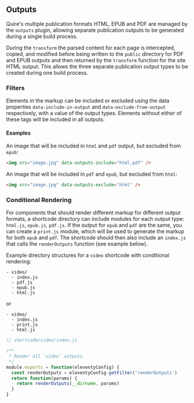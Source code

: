 ## Outputs
Quire's multiple publication formats HTML, EPUB and PDF are managed by the `outputs` plugin, allowing separate publication outputs to be generated during a single build process.

During the `transform` the parsed content for each page is intercepted, copied, and modified before being written to the `public` directory for PDF and EPUB outputs and then returned by the `transform` function for the site HTML output. This allows the three separate publication output types to be created during one build process.

### Filters
Elements in the markup can be included or excluded using the data properties `data-include-in-output` and `data-exclude-from-output` respectively, with a value of the output types. Elements without either of these tags will be included in all outputs.

#### Examples
An image that will be included in `html` and `pdf` output, but excluded from `epub`:
```html
<img src="image.jpg" data-outputs-include="html,pdf" />
```

An image that will be included in `pdf` and `epub`, but excluded from `html`:
```html
<img src="image.jpg" data-outputs-exclude="html" />
```

### Conditional Rendering
For components that should render different markup for different output formats, a shortcode directory can include modules for each output type: `html.js`, `epub.js`, `pdf.js`. If the output for `epub` and `pdf` are the same, you can create a `print.js` module, which will be used to generate the markup for both `epub` and `pdf`. The shortcode should then also include an `index.js` that calls the `renderOutputs` function (see example below).

Example directory structures for a `video` shortcode with conditional rendering:

```
- video/
  - index.js
  - pdf.js
  - epub.js
  - html.js
```

or

```
- video/
  - index.js
  - print.js
  - html.js
```

```javascript
// shortcode/video/index.js

/**
 * Render all `video` outputs
 */
module.exports = function(eleventyConfig) {
  const renderOutputs = eleventyConfig.getFilter('renderOutputs')
  return function(params) {
    return renderOutputs(__dirname, params)
  }
}
````
